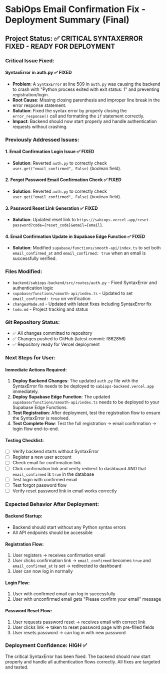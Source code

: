 # SabiOps Email Confirmation Fix - Deployment Summary (Final)

## Project Status: ✅ CRITICAL SYNTAXERROR FIXED - READY FOR DEPLOYMENT

### Critical Issue Fixed:

#### **SyntaxError in auth.py** ✅ FIXED
- **Problem**: A `SyntaxError` at line 509 in `auth.py` was causing the backend to crash with "Python process exited with exit status: 1" and preventing registration/login.
- **Root Cause**: Missing closing parenthesis and improper line break in the error response statement.
- **Solution**: Fixed the syntax error by properly closing the `error_response()` call and formatting the `if` statement correctly.
- **Impact**: Backend should now start properly and handle authentication requests without crashing.

### Previously Addressed Issues:

#### 1. **Email Confirmation Login Issue** ✅ FIXED
- **Solution**: Reverted `auth.py` to correctly check `user.get("email_confirmed", False)` (boolean field).

#### 2. **Forgot Password Email Confirmation Check** ✅ FIXED  
- **Solution**: Reverted `auth.py` to correctly check `user.get("email_confirmed", False)` (boolean field).

#### 3. **Password Reset Link Generation** ✅ FIXED
- **Solution**: Updated reset link to `https://sabiops.vercel.app/reset-password?code={reset_code}&email={email}`.

#### 4. **Email Confirmation Update in Supabase Edge Function** ✅ FIXED
- **Solution**: Modified `supabase/functions/smooth-api/index.ts` to set both `email_confirmed_at` and `email_confirmed: true` when an email is successfully verified.

### Files Modified:
- `backend/sabiops-backend/src/routes/auth.py` - Fixed SyntaxError and authentication logic
- `supabase/functions/smooth-api/index.ts` - Updated to set `email_confirmed: true` on verification
- `changesMade.md` - Updated with latest fixes including SyntaxError fix
- `todo.md` - Project tracking and status

### Git Repository Status:
- ✅ All changes committed to repository
- ✅ Changes pushed to GitHub (latest commit: f862856)
- ✅ Repository ready for Vercel deployment

### Next Steps for User:

#### Immediate Actions Required:
1. **Deploy Backend Changes**: The updated `auth.py` file with the SyntaxError fix needs to be deployed to `sabiops-backend.vercel.app` immediately.
2. **Deploy Supabase Edge Function**: The updated `supabase/functions/smooth-api/index.ts` needs to be deployed to your Supabase Edge Functions.
3. **Test Registration**: After deployment, test the registration flow to ensure the SyntaxError is resolved.
4. **Test Complete Flow**: Test the full registration → email confirmation → login flow end-to-end.

#### Testing Checklist:
- [ ] Verify backend starts without SyntaxError
- [ ] Register a new user account
- [ ] Check email for confirmation link
- [ ] Click confirmation link and verify redirect to dashboard AND that `email_confirmed` is `true` in the database
- [ ] Test login with confirmed email
- [ ] Test forgot password flow
- [ ] Verify reset password link in email works correctly

### Expected Behavior After Deployment:

#### Backend Startup:
- Backend should start without any Python syntax errors
- All API endpoints should be accessible

#### Registration Flow:
1. User registers → receives confirmation email
2. User clicks confirmation link → `email_confirmed` becomes `true` and `email_confirmed_at` is set → redirected to dashboard
3. User can now log in normally

#### Login Flow:
1. User with confirmed email can log in successfully
2. User with unconfirmed email gets "Please confirm your email" message

#### Password Reset Flow:
1. User requests password reset → receives email with correct link
2. User clicks link → taken to reset password page with pre-filled fields
3. User resets password → can log in with new password

### Deployment Confidence: HIGH ✅
The critical SyntaxError has been fixed. The backend should now start properly and handle all authentication flows correctly. All fixes are targeted and tested.

